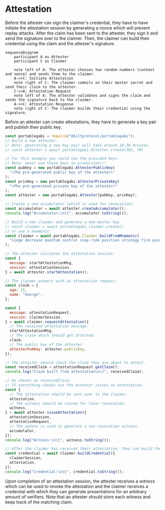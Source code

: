 # Attestation

Before the attester can sign the claimer's credential, they have to have initiate the attestation session by generating a nonce which will prevent replay attacks.
After the claim has been sent to the attester, they sign it and send the signature over to the claimer.
Then, the claimer can build their credential using the claim and the attester's signature.

```mermaid
sequenceDiagram
    participant A as Attester
    participant C as Claimer

    note left of A: The attester chooses two random numbers (context and nonce) and sends them to the claimer.
    A->>C: Initiate Attestation
    note right of C: The claimer commits on their master secret and send their claim to the attester.
    C->>A: Attestation Request
    note left of A: The attester validates and signs the claim and sends the signature back to the claimer.
    A->>C: Attestation Response
    note right of C: The claimer builds their credential using the signature.
```

Before an attester can create attestations, they have to generate a key pair and publish their public key.

```js
const portablegabi = require("@kiltprotocol/portablegabi");
// Build a new attester.
// Note: generating a new key pair will take around 10-30 minutes.
// const attester = await portablegabi.Attester.create(365, 70)

// For this example you could use the provided keys.
// Note: never use those keys in production!!!
const pubKey = new portablegabi.AttesterPublicKey(
  "<The pre-generated public key of the attester>"
);
const privKey = new portablegabi.AttesterPrivateKey(
  "<The pre-generated private key of the attester>"
);
const attester = new portablegabi.Attester(pubKey, privKey);

// Create a new accumulator (which is used for revocation).
const accumulator = await attester.createAccumulator();
console.log("Accumulator:\n\t", accumulator.toString());

// Build a new claimer and generate a new master key.
// const claimer = await portablegabi.Claimer.create()
// or use a mnemonic:
const claimer = await portablegabi.Claimer.buildFromMnemonic(
  "siege decrease quantum control snap ride position strategy fire point airport include"
);

// The attester initiates the attestation session.
const {
  message: startAttestationMsg,
  session: attestationSession,
} = await attester.startAttestation();

// The claimer answers with an attestation request.
const claim = {
  age: 15,
  name: "George",
};

const {
  message: attestationRequest,
  session: claimerSession,
} = await claimer.requestAttestation({
  // The received attestation message.
  startAttestationMsg,
  // The claim which should get attested.
  claim,
  // The public key of the attester.
  attesterPubKey: attester.publicKey,
});

// The attester should check the claim they are about to attest.
const receivedClaim = attestationRequest.getClaim();
console.log("Claim built from attestation\n\t", receivedClaim);

// Do checks on receivedClaim.
// If everything checks out the attester issues an attestation.
const {
  // The attestation should be sent over to the claimer.
  attestation,
  // The witness should be stored for later revocation.
  witness,
} = await attester.issueAttestation({
  attestationSession,
  attestationRequest,
  // The update is used to generate a non-revocation witness.
  accumulator,
});
console.log("Witness:\n\t", witness.toString());

// After the claimer has received their attestation, they can build their credential.
const credential = await claimer.buildCredential({
  claimerSession,
  attestation,
});
console.log("Credential:\n\t", credential.toString());
```

Upon completion of an attestation session, the attester receives a _witness_ which can be used to revoke the attestation and the claimer receives a credential with which they can generate presentations for an arbitrary amount of verifiers.
Note that an attester should store each witness and keep track of the matching claim.
